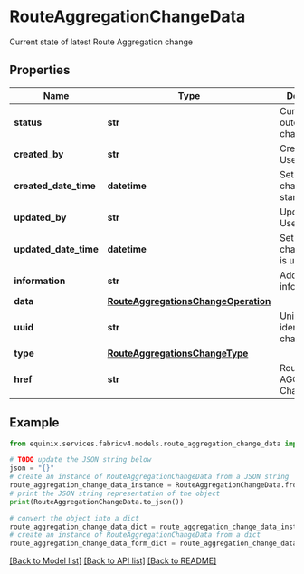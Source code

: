 # RouteAggregationChangeData

Current state of latest Route Aggregation change

## Properties

Name | Type | Description | Notes
------------ | ------------- | ------------- | -------------
**status** | **str** | Current outcome of the change flow | [optional] 
**created_by** | **str** | Created by User Key | [optional] 
**created_date_time** | **datetime** | Set when change flow starts | [optional] 
**updated_by** | **str** | Updated by User Key | [optional] 
**updated_date_time** | **datetime** | Set when change object is updated | [optional] 
**information** | **str** | Additional information | [optional] 
**data** | [**RouteAggregationsChangeOperation**](RouteAggregationsChangeOperation.md) |  | [optional] 
**uuid** | **str** | Uniquely identifies a change | 
**type** | [**RouteAggregationsChangeType**](RouteAggregationsChangeType.md) |  | 
**href** | **str** | Route AGGREGATION Change URI | [optional] 

## Example

```python
from equinix.services.fabricv4.models.route_aggregation_change_data import RouteAggregationChangeData

# TODO update the JSON string below
json = "{}"
# create an instance of RouteAggregationChangeData from a JSON string
route_aggregation_change_data_instance = RouteAggregationChangeData.from_json(json)
# print the JSON string representation of the object
print(RouteAggregationChangeData.to_json())

# convert the object into a dict
route_aggregation_change_data_dict = route_aggregation_change_data_instance.to_dict()
# create an instance of RouteAggregationChangeData from a dict
route_aggregation_change_data_form_dict = route_aggregation_change_data.from_dict(route_aggregation_change_data_dict)
```
[[Back to Model list]](../README.md#documentation-for-models) [[Back to API list]](../README.md#documentation-for-api-endpoints) [[Back to README]](../README.md)


